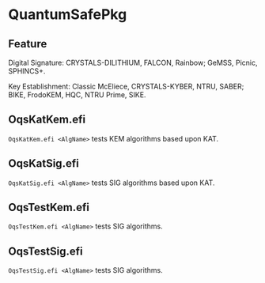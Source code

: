 # QuantumSafePkg

## Feature

Digital Signature: CRYSTALS-DILITHIUM, FALCON, Rainbow; GeMSS, Picnic, SPHINCS+.

Key Establishment: Classic McEliece, CRYSTALS-KYBER, NTRU, SABER; BIKE, FrodoKEM, HQC, NTRU Prime, SIKE.

## OqsKatKem.efi

`OqsKatKem.efi <AlgName>` tests KEM algorithms based upon KAT.

## OqsKatSig.efi

`OqsKatSig.efi <AlgName>` tests SIG algorithms based upon KAT.

## OqsTestKem.efi

`OqsTestKem.efi <AlgName>` tests SIG algorithms.

## OqsTestSig.efi

`OqsTestSig.efi <AlgName>` tests SIG algorithms.
